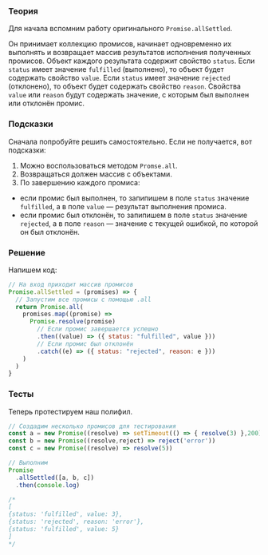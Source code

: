 ﻿---
excluded:
  - js/promise
---

### Теория

Для начала вспомним работу оригинального `Promise.allSettled`.

Он принимает коллекцию промисов, начинает одновременно их выполнять и возвращает массив результатов исполнения полученных промисов. Объект каждого результата содержит свойство `status`. Если `status` имеет значение `fulfilled` (выполнено), то объект будет содержать свойство `value`. Если `status` имеет значение `rejected` (отклонено), то объект будет содержать свойство `reason`. Свойства `value` или `reason` будут содержать значение, с которым был выполнен или отклонён промис.

### Подсказки

Сначала попробуйте решить самостоятельно. Если не получается, вот подсказки:

1. Можно воспользоваться методом `Promse.all`.
1. Возвращаться должен массив с объектами.
1. По завершению каждого промиса:
  - если промис был выполнен, то запипишем в поле `status` значение `fulfilled`, а в поле `value` — результат выполнения промиса.
  - если промис был отклонён, то запипишем в поле `status` значение `rejected`, а в поле `reason` — значение с текущей ошибкой, по которой он был отклонён.

### Решение

Напишем код:

```js
// На вход приходит массив промисов
Promise.allSettled = (promises) => {
  // Запустим все промисы с помощью .all
  return Promise.all(
    promises.map((promise) =>
      Promise.resolve(promise)
        // Если промис завершается успешно
        .then((value) => ({ status: "fulfilled", value }))
        // Если промис был отклонён
        .catch((e) => ({ status: "rejected", reason: e }))
    )
  )
}
```

### Тесты

Теперь протестируем наш полифил.

```js
// Создадим несколько промисов для тестирования
const a = new Promise((resolve) => setTimeout(() => { resolve(3) },200))
const b = new Promise((resolve,reject) => reject('error'))
const c = new Promise((resolve) => resolve(5))

// Выполним
Promise
  .allSettled([a, b, c])
  .then(console.log)

/*
[
{status: 'fulfilled', value: 3},
{status: 'rejected', reason: 'error'},
{status: 'fulfilled', value: 5}
]
*/
```

